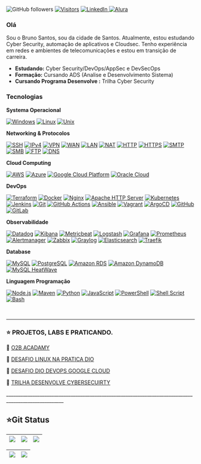 
![GitHub followers](https://img.shields.io/github/followers/BrunoSantos88?style=social) 
[![Visitors](https://api.visitorbadge.io/api/combined?path=https%3A%2F%2Fgithub.com%2FBrunoSantos88&countColor=%2337d67a&style=flat-square&labelStyle=lower)](https://visitorbadge.io/status?path=https%3A%2F%2Fgithub.com%2FBrunoSantos88)
<a href="https://www.linkedin.com/in/brunosantos88/" target="_blank">
    <img src="https://img.shields.io/badge/LinkedIn-0077B5?style=flat-square&logo=linkedin&logoColor=white" alt="LinkedIn">
<a href="https://cursos.alura.com.br/user/ilovegamesrpg" target="_blank">
    <img src="https://img.shields.io/badge/Alura-52B6FF?style=flat-square&logo=alura&logoColor=white" alt="Alura">
</a>

<h3>Olá</h3>
Sou o Bruno Santos, sou da cidade de Santos. Atualmente, estou estudando Cyber Security, automação de aplicativos e Cloudsec. Tenho experiência em redes e ambientes de telecomunicações e estou em transição de carreira. </p>

<ul>
    <li><b>Estudando:</b> Cyber Security/DevOps/AppSec e DevSecOps </a></li>
    <li><b>Formação:</b> Cursando ADS (Analise e Desenvolvimento Sistema) </li>
    <li><b> Cursando Programa Desenvolve :</b> Trilha Cyber Security </li> 
</ul>

</p>

<p align="left">
<h3>Tecnologias</h3>

<b> Systema Operacional </b> <br> </p>
<a href="https://www.microsoft.com/en-us/windows/" alt="Windows" target="_blank">
    <img alt="Windows" src="https://img.shields.io/badge/Windows-0078D6?style=flat&logo=windows&logoColor=white"></a>
<a href="https://www.linux.org/" alt="Linux" target="_blank">
    <img alt="Linux" src="https://img.shields.io/badge/Linux-FCC624?style=flat&logo=linux&logoColor=black"></a>
<a href="https://en.wikipedia.org/wiki/Unix-like" alt="Unix" target="_blank">
    <img alt="Unix" src="https://img.shields.io/badge/Unix-000000?style=flat&logo=unix&logoColor=white"></a>
  </p>   
<b> Networking & Protocolos </b> <br> </p>
  <a href="https://www.ssh.com/" alt="SSH" target="_blank">
    <img alt="SSH" src="https://img.shields.io/badge/SSH-000000?style=flat&logo=ssh&logoColor=white"></a>
<a href="https://en.wikipedia.org/wiki/IPv4" alt="IPv4" target="_blank">
    <img alt="IPv4" src="https://img.shields.io/badge/IPv4-0080FF?style=flat&logo=internet-explorer&logoColor=white"></a>
<a href="https://en.wikipedia.org/wiki/Virtual_private_network" alt="VPN" target="_blank">
    <img alt="VPN" src="https://img.shields.io/badge/VPN-009688?style=flat&logo=vpn&logoColor=white"></a>
<a href="https://en.wikipedia.org/wiki/Wide_area_network" alt="WAN" target="_blank">
    <img alt="WAN" src="https://img.shields.io/badge/WAN-FFA000?style=flat&logo=internet-explorer&logoColor=white"></a>
<a href="https://en.wikipedia.org/wiki/Local_area_network" alt="LAN" target="_blank">
    <img alt="LAN" src="https://img.shields.io/badge/LAN-4CAF50?style=flat&logo=internet-explorer&logoColor=white"></a>
<a href="https://en.wikipedia.org/wiki/Network_address_translation" alt="NAT" target="_blank">
    <img alt="NAT" src="https://img.shields.io/badge/NAT-FF5722?style=flat&logo=internet-explorer&logoColor=white"></a>
<a href="https://en.wikipedia.org/wiki/Hypertext_Transfer_Protocol" alt="HTTP" target="_blank">
    <img alt="HTTP" src="https://img.shields.io/badge/HTTP-FF5722?style=flat&logo=http&logoColor=white"></a>
<a href="https://en.wikipedia.org/wiki/HTTPS" alt="HTTPS" target="_blank">
    <img alt="HTTPS" src="https://img.shields.io/badge/HTTPS-00C853?style=flat&logo=https&logoColor=white"></a>
    <a href="https://en.wikipedia.org/wiki/Simple_Mail_Transfer_Protocol" alt="SMTP" target="_blank">
    <img alt="SMTP" src="https://img.shields.io/badge/SMTP-2196F3?style=flat&logo=mail.ru&logoColor=white"></a>
<a href="https://en.wikipedia.org/wiki/Server_Message_Block" alt="SMB" target="_blank">
    <img alt="SMB" src="https://img.shields.io/badge/SMB-4CAF50?style=flat&logo=smb&logoColor=white"></a>
<a href="https://en.wikipedia.org/wiki/File_Transfer_Protocol" alt="FTP" target="_blank">
    <img alt="FTP" src="https://img.shields.io/badge/FTP-03A9F4?style=flat&logo=ftp&logoColor=white"></a>
<a href="https://en.wikipedia.org/wiki/Domain_Name_System" alt="DNS" target="_blank">
    <img alt="DNS" src="https://img.shields.io/badge/DNS-7952B3?style=flat&logo=dns&logoColor=white"></a>


</p>
<b> Cloud Computing </b> <br> </p>
<a href="https://aws.amazon.com" alt="AWS" target="_blank">
    <img alt="AWS" src="https://img.shields.io/badge/Amazon_AWS-FFD700?style=flat&logo=amazon-aws&logoColor=white"></a>
<a href="https://azure.microsoft.com" alt="Azure" target="_blank">
    <img alt="Azure" src="https://img.shields.io/badge/Microsoft_Azure-0089D6?style=flat&logo=microsoft-azure&logoColor=white"></a> 
<a href="https://cloud.google.com" alt="Google Cloud Platform" target="_blank">
    <img alt="Google Cloud Platform" src="https://img.shields.io/badge/Google_Cloud_Platform-4285F4?style=flat&logo=google-cloud&logoColor=white"></a> 
<a href="https://www.oracle.com/cloud/" alt="Oracle Cloud" target="_blank">
    <img alt="Oracle Cloud" src="https://img.shields.io/badge/Oracle_Cloud-F80000?style=flat&logo=oracle&logoColor=white"></a>
</p>
<b> DevOps </b>  </p>

<a href="https://www.terraform.io" alt="Terraform" target="_blank">
    <img alt="Terraform" src="https://img.shields.io/badge/Terraform-7647a7?style=flat&logo=terraform&logoColor=white"></a> 
<a href="https://www.docker.com" alt="Docker" target="_blank">
    <img alt="Docker" src="https://img.shields.io/badge/Docker-2496ED?style=flat&logo=docker&logoColor=white"></a>
<a href="https://www.nginx.com" alt="Nginx" target="_blank">
    <img alt="Nginx" src="https://img.shields.io/badge/Nginx-009639?style=flat&logo=nginx&logoColor=white"></a>
<a href="https://httpd.apache.org/" alt="Apache HTTP Server" target="_blank">
    <img alt="Apache HTTP Server" src="https://img.shields.io/badge/Apache_HTTP_Server-D22128?style=flat&logo=apache&logoColor=white"></a>
<a href="https://kubernetes.io" alt="Kubernetes" target="_blank">
    <img alt="Kubernetes" src="https://img.shields.io/badge/Kubernetes-326CE5?style=flat&logo=kubernetes&logoColor=white"></a>  
<a href="https://www.jenkins.io" alt="Jenkins" target="_blank">
    <img alt="Jenkins" src="https://img.shields.io/badge/Jenkins-D24939?style=flat&logo=jenkins&logoColor=white"></a>
<a href="https://git-scm.com/" alt="Git" target="_blank">
    <img alt="Git" src="https://img.shields.io/badge/Git-F05032?style=flat&logo=git&logoColor=white"></a>
<a href="https://github.com/features/actions" alt="GitHub Actions" target="_blank">
    <img alt="GitHub Actions" src="https://img.shields.io/badge/GitHub_Actions-2088FF?style=flat&logo=github-actions&logoColor=white"></a>
<a href="https://www.ansible.com" alt="Ansible" target="_blank">
   <img alt="Ansible" src="https://img.shields.io/badge/Ansible-EE0000?style=flat&logo=ansible&logoColor=white"></a>
<a href="https://www.vagrantup.com/" alt="Vagrant" target="_blank">
    <img alt="Vagrant" src="https://img.shields.io/badge/Vagrant-1563FF?style=flat&logo=vagrant&logoColor=white"></a>
<a href="https://argoproj.github.io/argo-cd/" alt="ArgoCD" target="_blank">
    <img alt="ArgoCD" src="https://img.shields.io/badge/ArgoCD-5898F1?style=flat&logo=argo-cd&logoColor=white"></a>
<a href="https://github.com/" alt="GitHub" target="_blank">
    <img alt="GitHub" src="https://img.shields.io/badge/GitHub-181717?style=flat&logo=github&logoColor=white"></a>
<a href="https://about.gitlab.com/" alt="GitLab" target="_blank">
    <img alt="GitLab" src="https://img.shields.io/badge/GitLab-FCA121?style=flat&logo=gitlab&logoColor=white"></a>
 </p>

<b> Observabilidade </b> </p>
<a href="https://www.datadoghq.com" alt="Datadog" target="_blank">
    <img alt="Datadog" src="https://img.shields.io/badge/Datadog-632CA6?style=flat&logo=datadog&logoColor=white"></a>
<a href="https://www.elastic.co/kibana" alt="Kibana" target="_blank">
    <img alt="Kibana" src="https://img.shields.io/badge/Kibana-005571?style=flat&logo=kibana&logoColor=white"></a>
<a href="https://www.elastic.co/beats/metricbeat" alt="Metricbeat" target="_blank">
    <img alt="Metricbeat" src="https://img.shields.io/badge/Metricbeat-005571?style=flat&logo=elastic-stack&logoColor=white"></a>
<a href="https://www.elastic.co/logstash" alt="Logstash" target="_blank">
    <img alt="Logstash" src="https://img.shields.io/badge/Logstash-005571?style=flat&logo=elastic-stack&logoColor=white"></a>
<a href="https://grafana.com" alt="Grafana" target="_blank">
 <img alt="Grafana" src="https://img.shields.io/badge/Grafana-F46800?style=flat&logo=grafana&logoColor=white"></a>
<a href="https://prometheus.io" alt="Prometheus" target="_blank">
 <img alt="Prometheus" src="https://img.shields.io/badge/Prometheus-E6522C?style=flat&logo=prometheus&logoColor=white"></a>
<a href="https://prometheus.io" alt="Alertmanager" target="_blank">
<img alt="Alertmanager" src="https://img.shields.io/badge/Alertmanager-FFA500?style=flat&logo=prometheus&logoColor=white"></a> 
<a href="https://www.zabbix.com/" alt="Zabbix" target="_blank">
<img alt="Zabbix" src="https://img.shields.io/badge/Zabbix-DC382D?style=flat&logo=zabbix&logoColor=white"></a>
<a href="https://www.graylog.org/" alt="Graylog" target="_blank">
    <img alt="Graylog" src="https://img.shields.io/badge/Graylog-3E3E3E?style=flat&logo=graylog&logoColor=white"></a>
<a href="https://www.elastic.co" alt="Elasticsearch" target="_blank">
    <img alt="Elasticsearch" src="https://img.shields.io/badge/Elasticsearch-005571?style=flat&logo=elastic&logoColor=white"></a>
<a href="https://traefik.io/" alt="Traefik" target="_blank">
    <img alt="Traefik" src="https://img.shields.io/badge/Traefik-FF6F00?style=flat&logo=traefik&logoColor=white"></a>
    
</p>
<b> Database</b> </p>
<a href="https://www.mysql.com" alt="MySQL" target="_blank">
<img alt="MySQL" src="https://img.shields.io/badge/MySQL-005C84?style=flat&logo=mysql&logoColor=white"></a>
<a href="https://www.postgresql.org" alt="PostgreSQL" target="_blank">
 <img alt="PostgreSQL" src="https://img.shields.io/badge/PostgreSQL-336791?style=flat&logo=postgresql&logoColor=white"></a> 
<a href="https://aws.amazon.com/rds/" alt="Amazon RDS" target="_blank">
    <img alt="Amazon RDS" src="https://img.shields.io/badge/Amazon_RDS-FF9900?style=flat&logo=amazon-aws&logoColor=white"></a>
<a href="https://aws.amazon.com/dynamodb/" alt="Amazon DynamoDB" target="_blank">
    <img alt="Amazon DynamoDB" src="https://img.shields.io/badge/Amazon_DynamoDB-4053D6?style=flat&logo=amazon-dynamodb&logoColor=white"></a>
<a href="https://www.mysql.com/products/mysqlheatwave/" alt="MySQL HeatWave" target="_blank">
    <img alt="MySQL HeatWave" src="https://img.shields.io/badge/MySQL_HeatWave-4479A1?style=flat&logo=mysql&logoColor=white"></a>
 </p>

<b> Linguagem Programação</b> </p>
<a href="https://nodejs.org" alt="Node.js" target="_blank">
    <img alt="Node.js" src="https://img.shields.io/badge/Node.js-43853D?style=flat&logo=node.js&logoColor=white"></a>
<a href="https://maven.apache.org" alt="Maven" target="_blank">
    <img alt="Maven" src="https://img.shields.io/badge/Maven-C71A36?style=flat&logo=apache-maven&logoColor=white"></a>
<a href="https://www.python.org" alt="Python" target="_blank">
    <img alt="Python" src="https://img.shields.io/badge/Python-3776AB?style=flat&logo=python&logoColor=white"></a>
<a href="https://developer.mozilla.org/pt-BR/docs/Web/JavaScript" alt="JavaScript" target="_blank">
    <img alt="JavaScript" src="https://img.shields.io/badge/JavaScript-F7DF1E?style=flat&logo=javascript&logoColor=black"></a> 
<a href="https://docs.microsoft.com/en-us/powershell/" alt="PowerShell" target="_blank">
    <img alt="PowerShell" src="https://img.shields.io/badge/PowerShell-5391FE?style=flat&logo=powershell&logoColor=white"></a>
<a href="https://en.wikipedia.org/wiki/Shell_script" alt="Shell Script" target="_blank">
    <img alt="Shell Script" src="https://img.shields.io/badge/Shell_Script-4EAA25?style=flat&logo=gnu-bash&logoColor=white"></a>
<a href="https://www.gnu.org/software/bash/" alt="Bash" target="_blank">
    <img alt="Bash" src="https://img.shields.io/badge/Bash-4EAA25?style=flat&logo=gnu-bash&logoColor=white"></a>
    </p>
<br>
______________________________________________________________________________________________________

<h3>⭐ PROJETOS, LABS E PRATICANDO.</h3>  </p>
     🎯 <a href=https://github.com/BrunoSantos88/desafio_o11y_bruno.git/> O2B ACADAMY </a>  </p>
     🎯 <a href=https://github.com/BrunoSantos88/bootcamp-linux-dio/> DESAFIO LINUX NA PRATICA DIO </a>  </p>
     🎯 <a href=https://github.com/BrunoSantos88/GoogleCloud-Desafio-Dio-Experience/> DESAFIO DIO DEVOPS GOOGLE CLOUD </a>  </p>
     🎯 <a href=https://github.com/BrunoSantos88/Desenvolve-Security.git/> TRILHA DESENVOLVE CYBERSECUIRTY </a>  </p>
</li>
 ______________________________________________________________________________________________________

 

## ⭐Git Status
| ![](http://github-profile-summary-cards.vercel.app/api/cards/stats?username=BrunoSantos88&theme=blueberry) | ![](http://github-profile-summary-cards.vercel.app/api/cards/repos-per-language?username=BrunoSantos88&theme=blueberry) | ![](http://github-profile-summary-cards.vercel.app/api/cards/most-commit-language?username=BrunoSantos88&theme=blueberry) |
| :-: | :-: | :-: |

|![](http://github-profile-summary-cards.vercel.app/api/cards/productive-time?username=BrunoSantos88&theme=blueberry&utcOffset=8) |![](http://github-profile-summary-cards.vercel.app/api/cards/profile-details?username=BrunoSantos88&theme=blueberry)| 
| :-: | :-: |

